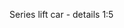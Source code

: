 <span class="transform-to-uppercase">Series lift car - details <span class="highlight-red">1:5</span></span>